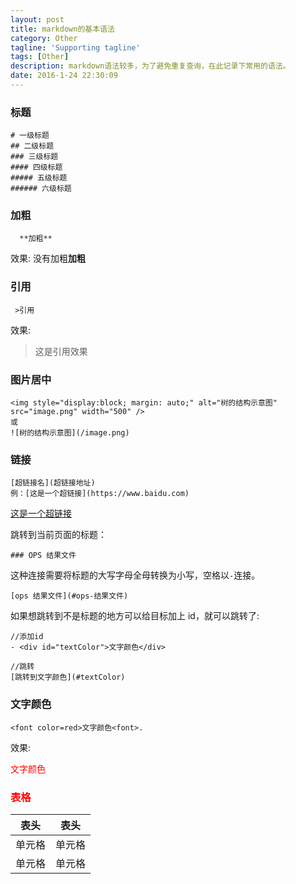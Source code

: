 ```yaml
---
layout: post
title: markdown的基本语法
category: Other
tagline: 'Supporting tagline'
tags: [Other]
description: markdown语法较多，为了避免重复查询，在此记录下常用的语法。
date: 2016-1-24 22:30:09
---
```


### **标题**

```
# 一级标题
## 二级标题
### 三级标题
#### 四级标题
##### 五级标题
###### 六级标题
```

### **加粗**

```
  **加粗**
```

效果:
没有加粗**加粗**

### **引用**

```
 >引用
```

效果:

> 这是引用效果

### **图片居中**

```
<img style="display:block; margin: auto;" alt="树的结构示意图" src="image.png" width="500" />
或
![树的结构示意图](/image.png)
```

### **链接**

```
[超链接名](超链接地址)
例：[这是一个超链接](https://www.baidu.com)
```

[这是一个超链接](https://www.baidu.com)

跳转到当前页面的标题：

```
### OPS 结果文件
```

这种连接需要将标题的大写字母全母转换为小写，空格以`-`连接。

```
[ops 结果文件](#ops-结果文件)
```

如果想跳转到不是标题的地方可以给目标加上 id，就可以跳转了:

```
//添加id
- <div id="textColor">文字颜色</div>

//跳转
[跳转到文字颜色](#textColor)
```

### 文字颜色

```
<font color=red>文字颜色<font>.
```

效果:

<font color=red>文字颜色<font>

### **表格**

| 表头   | 表头   |
| ------ | ------ |
| 单元格 | 单元格 |
| 单元格 | 单元格 |
